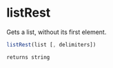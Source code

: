 # listRest

Gets a list, without its first element.

```javascript
listRest(list [, delimiters])
```

```javascript
returns string
```
